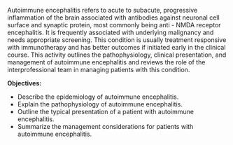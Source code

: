 Autoimmune encephalitis refers to acute to subacute, progressive inflammation of the brain associated with antibodies against neuronal cell surface and synaptic protein, most commonly being anti - NMDA receptor encephalitis. It is frequently associated with underlying malignancy and needs appropriate screening. This condition is usually treatment responsive with immunotherapy and has better outcomes if initiated early in the clinical course. This activity outlines the pathophysiology, clinical presentation, and management of autoimmune encephalitis and reviews the role of the interprofessional team in managing patients with this condition.

**Objectives:**
- Describe the epidemiology of autoimmune encephalitis.
- Explain the pathophysiology of autoimmune encephalitis.
- Outline the typical presentation of a patient with autoimmune encephalitis.
- Summarize the management considerations for patients with autoimmune encephalitis.